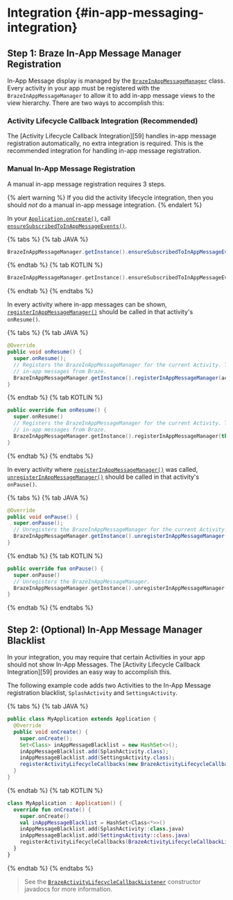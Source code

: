 # Integration {#in-app-messaging-integration}

## Step 1: Braze In-App Message Manager Registration

In-App Message display is managed by the [`BrazeInAppMessageManager`][34] class. Every activity in your app must be registered with the `BrazeInAppMessageManager` to allow it to add in-app message views to the view hierarchy. There are two ways to accomplish this:

### Activity Lifecycle Callback Integration (Recommended)

The [Activity Lifecycle Callback Integration][59] handles in-app message registration automatically, no extra integration is required. This is the recommended integration for handling in-app message registration.

### Manual In-App Message Registration

A manual in-app message registration requires 3 steps.

{% alert warning %}
If you did the activity lifecycle integration, then you should *not* do a manual in-app message integration.
{% endalert %}

In your [`Application.onCreate()`][82], call [`ensureSubscribedToInAppMessageEvents()`][69].

{% tabs %}
{% tab JAVA %}

```java
BrazeInAppMessageManager.getInstance().ensureSubscribedToInAppMessageEvents(context);
```

{% endtab %}
{% tab KOTLIN %}

```kotlin
BrazeInAppMessageManager.getInstance().ensureSubscribedToInAppMessageEvents(context)
```

{% endtab %}
{% endtabs %}

In every activity where in-app messages can be shown, [`registerInAppMessageManager()`][80] should be called in that activity's `onResume()`.

{% tabs %}
{% tab JAVA %}

```java
@Override
public void onResume() {
  super.onResume();
  // Registers the BrazeInAppMessageManager for the current Activity. This Activity will now listen for
  // in-app messages from Braze.
  BrazeInAppMessageManager.getInstance().registerInAppMessageManager(activity);
}
```

{% endtab %}
{% tab KOTLIN %}

```kotlin
public override fun onResume() {
  super.onResume()
  // Registers the BrazeInAppMessageManager for the current Activity. This Activity will now listen for
  // in-app messages from Braze.
  BrazeInAppMessageManager.getInstance().registerInAppMessageManager(this)
}
```

{% endtab %}
{% endtabs %}

In every activity where [`registerInAppMessageManager()`][80] was called, [`unregisterInAppMessageManager()`][81] should be called in that activity's `onPause()`.

{% tabs %}
{% tab JAVA %}

```java
@Override
public void onPause() {
  super.onPause();
  // Unregisters the BrazeInAppMessageManager for the current Activity.
  BrazeInAppMessageManager.getInstance().unregisterInAppMessageManager(activity);
}
```

{% endtab %}
{% tab KOTLIN %}

```kotlin
public override fun onPause() {
  super.onPause()
  // Unregisters the BrazeInAppMessageManager.
  BrazeInAppMessageManager.getInstance().unregisterInAppMessageManager(this)
}
```

{% endtab %}
{% endtabs %}

## Step 2: (Optional) In-App Message Manager Blacklist

In your integration, you may require that certain Activities in your app should not show In-App Messages. The [Activity Lifecycle Callback Integration][59] provides an easy way to accomplish this.

The following example code adds two Activities to the In-App Message registration blacklist, `SplashActivity` and `SettingsActivity`.

{% tabs %}
{% tab JAVA %}

```java
public class MyApplication extends Application {
  @Override
  public void onCreate() {
    super.onCreate();
    Set<Class> inAppMessageBlacklist = new HashSet<>();
    inAppMessageBlacklist.add(SplashActivity.class);
    inAppMessageBlacklist.add(SettingsActivity.class);
    registerActivityLifecycleCallbacks(new BrazeActivityLifecycleCallbackListener(inAppMessageBlacklist));
  }
}
```

{% endtab %}
{% tab KOTLIN %}

```kotlin
class MyApplication : Application() {
  override fun onCreate() {
    super.onCreate()
    val inAppMessageBlacklist = HashSet<Class<*>>()
    inAppMessageBlacklist.add(SplashActivity::class.java)
    inAppMessageBlacklist.add(SettingsActivity::class.java)
    registerActivityLifecycleCallbacks(BrazeActivityLifecycleCallbackListener(inAppMessageBlacklist))
  }
}
```

{% endtab %}
{% endtabs %}

> See the [`BrazeActivityLifecycleCallbackListener`][83] constructor javadocs for more information.

[34]: https://appboy.github.io/appboy-android-sdk/javadocs/com/braze/ui/inappmessage/BrazeInAppMessageManager.html
[69]: https://appboy.github.io/appboy-android-sdk/javadocs/com/braze/ui/inappmessage/BrazeInAppMessageManager.html#ensureSubscribedToInAppMessageEvents-android.content.Context-
[80]: https://appboy.github.io/appboy-android-sdk/javadocs/com/braze/ui/inappmessage/BrazeInAppMessageManager.html#registerInAppMessageManager-android.app.Activity-
[81]: https://appboy.github.io/appboy-android-sdk/javadocs/com/braze/ui/inappmessage/BrazeInAppMessageManager.html#unregisterInAppMessageManager-android.app.Activity-
[82]: https://developer.android.com/reference/android/app/Application.html#onCreate()
[83]: https://appboy.github.io/appboy-android-sdk/javadocs/com/braze/BrazeActivityLifecycleCallbackListener.html#BrazeActivityLifecycleCallbackListener-java.util.Set-
